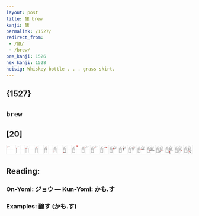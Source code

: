 ```yaml
---
layout: post
title: 醸 brew
kanji: 醸
permalink: /1527/
redirect_from:
 - /醸/
 - /brew/
pre_kanji: 1526
nex_kanji: 1528
heisig: Whiskey bottle . . . grass skirt.
---
```


## {1527}

## `brew`

## [20]

<div class="stroke"><img src="../images/E986B8.png" /></div>

## Reading:

### On-Yomi: ジョウ &mdash; Kun-Yomi: かも.す

### Examples: 醸す (かも.す)
